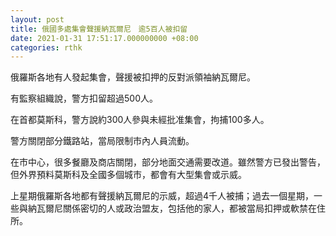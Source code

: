 ```yaml
---
layout: post
title: 俄國多處集會聲援納瓦爾尼　逾5百人被扣留
date: 2021-01-31 17:51:17.000000000 +08:00
categories: rthk
---
```


俄羅斯各地有人發起集會，聲援被扣押的反對派領袖納瓦爾尼。

有監察組織說，警方扣留超過500人。

在首都莫斯科，警方說約300人參與未經批准集會，拘捕100多人。

警方關閉部分鐵路站，當局限制市內人員流動。

在市中心，很多餐廳及商店關閉，部分地面交通需要改道。雖然警方已發出警告，但外界預料莫斯科及全國多個城市，都會有大型集會或示威。

上星期俄羅斯各地都有聲援納瓦爾尼的示威，超過4千人被捕；過去一個星期，一些與納瓦爾尼關係密切的人或政治盟友，包括他的家人，都被當局扣押或軟禁在住所。
